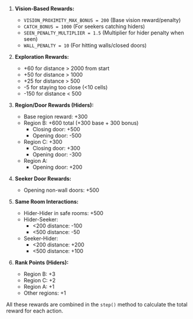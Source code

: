 1. **Vision-Based Rewards:**
   - `VISION_PROXIMITY_MAX_BONUS = 200` (Base vision reward/penalty)
   - `CATCH_BONUS = 1000` (For seekers catching hiders)
   - `SEEN_PENALTY_MULTIPLIER = 1.5` (Multiplier for hider penalty when seen)
   - `WALL_PENALTY = 10` (For hitting walls/closed doors)

2. **Exploration Rewards:**
   - +60 for distance > 2000 from start
   - +50 for distance > 1000
   - +25 for distance > 500
   - -5 for staying too close (<10 cells)
   - -150 for distance < 500

3. **Region/Door Rewards (Hiders):**
   - Base region reward: +300
   - Region B: +600 total (+300 base + 300 bonus)
     - Closing door: +500
     - Opening door: -500
   - Region C: +300
     - Closing door: +300
     - Opening door: -300
   - Region A:
     - Opening door: +200

4. **Seeker Door Rewards:**
   - Opening non-wall doors: +500

5. **Same Room Interactions:**
   - Hider-Hider in safe rooms: +500
   - Hider-Seeker:
     - <200 distance: -100
     - <500 distance: -50
   - Seeker-Hider:
     - <200 distance: +200
     - <500 distance: +100

6. **Rank Points (Hiders):**
   - Region B: +3
   - Region C: +2
   - Region A: +1
   - Other regions: +1

All these rewards are combined in the `step()` method to calculate the total reward for each action.